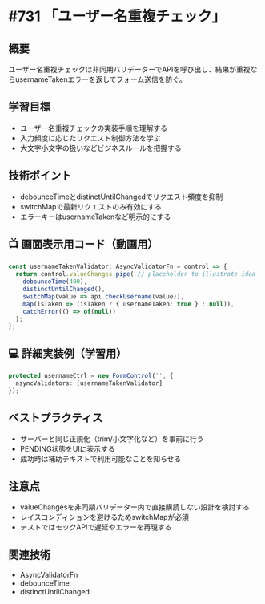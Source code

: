 # #731 「ユーザー名重複チェック」

## 概要
ユーザー名重複チェックは非同期バリデーターでAPIを呼び出し、結果が重複ならusernameTakenエラーを返してフォーム送信を防ぐ。

## 学習目標
- ユーザー名重複チェックの実装手順を理解する
- 入力頻度に応じたリクエスト制御方法を学ぶ
- 大文字小文字の扱いなどビジネスルールを把握する

## 技術ポイント
- debounceTimeとdistinctUntilChangedでリクエスト頻度を抑制
- switchMapで最新リクエストのみ有効にする
- エラーキーはusernameTakenなど明示的にする

## 📺 画面表示用コード（動画用）
```typescript
const usernameTakenValidator: AsyncValidatorFn = control => {
  return control.valueChanges.pipe( // placeholder to illustrate idea
    debounceTime(400),
    distinctUntilChanged(),
    switchMap(value => api.checkUsername(value)),
    map(isTaken => (isTaken ? { usernameTaken: true } : null)),
    catchError(() => of(null))
  );
};
```

## 💻 詳細実装例（学習用）
```typescript
protected usernameCtrl = new FormControl('', {
  asyncValidators: [usernameTakenValidator]
});
```

## ベストプラクティス
- サーバーと同じ正規化（trim/小文字化など）を事前に行う
- PENDING状態をUIに表示する
- 成功時は補助テキストで利用可能なことを知らせる

## 注意点
- valueChangesを非同期バリデーター内で直接購読しない設計を検討する
- レイスコンディションを避けるためswitchMapが必須
- テストではモックAPIで遅延やエラーを再現する

## 関連技術
- AsyncValidatorFn
- debounceTime
- distinctUntilChanged
